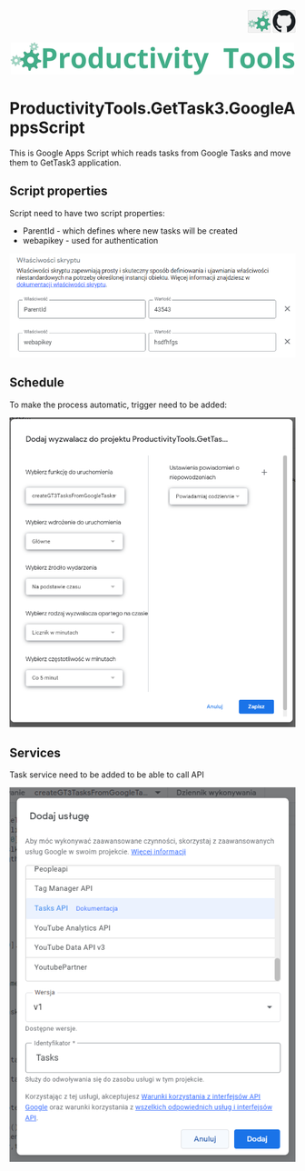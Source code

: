 <!--Category:GAS--> 
 <p align="right">
    <a href="http://productivitytools.tech/"><img src="Images/Header/ProductivityTools_green_40px_2.png" /><a> 
    <a href="https://github.com/ProductivityTools-Tasks3/ProductivityTools.GetTask3.GoogleAppsScript"><img src="Images/Header/Github_border_40px.png" /></a>
</p>
<p align="center">
    <a href="http://productivitytools.top/productivitytools-gettask3-googleappsscript/">
        <img src="Images/Header/LogoTitle_green_500px.png" />
    </a>
</p>

# ProductivityTools.GetTask3.GoogleAppsScript

This is Google Apps Script which reads tasks from Google Tasks and move them to GetTask3 application.

<!--more-->

## Script properties
Script need to have two script properties:

- ParentId - which defines where new tasks will be created
- webapikey - used for authentication

![](Images/2023-02-12-20-04-02.png)

## Schedule

To make the process automatic, trigger need to be added:

 ![](Images/2023-02-12-20-07-28.png)

 ## Services

 Task service need to be added to be able to call API

 ![](Images/2023-02-12-20-09-20.png)